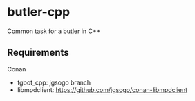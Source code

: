 # butler-cpp
Common task for a butler in C++


## Requirements

Conan
 * tgbot_cpp: jgsogo branch
 * libmpdclient: https://github.com/jgsogo/conan-libmpdclient
 